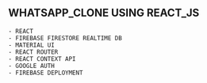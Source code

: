 ## WHATSAPP_CLONE USING REACT_JS

    - REACT
    - FIREBASE FIRESTORE REALTIME DB
    - MATERIAL UI
    - REACT ROUTER
    - REACT CONTEXT API
    - GOOGLE AUTH
    - FIREBASE DEPLOYMENT